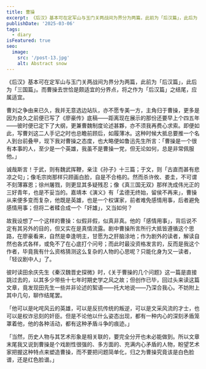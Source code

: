 ```yaml
---
title: 曹操
excerpt: 《后汉》基本可在定军山与玉门关两战间为界分为两篇，此前为「后汉篇」，此后为「三国篇」。而曹操去世恰是颇适宜的分界点，将之作为「后汉篇」之结尾，应属适宜。
publishDate: '2025-03-06'
tags:
  - diary
isFeatured: true
seo:
  image:
    src: '/post-13.jpg'
    alt: Abstract snow
---
```


《后汉》基本可在定军山与玉门关两战间为界分为两篇，此前为「后汉篇」，此后为「三国篇」。而曹操去世恰是颇适宜的分界点，将之作为「后汉篇」之结尾，应属适宜。

曹刘之争由来已久，我并无意选边站队，亦不愿专美一方，主角归于曹操，更多是因为良久之前便已写了《廖豪传》底稿——距离现在展示的那份还要早上个四五年——彼时便已定下了大纲，更兼曹魏制度论述甚夥，亦不须我再费心求索。即便如此，写曹刘这二人手记之时也总瞻前顾后，如履薄冰。这种时候大抵总要推一个名人到台前叠甲，现下我对曹操之态度，也大略便如鲁迅先生所言：「曹操是一个很有本事的人，至少是一个英雄，我虽不是曹操一党，但无论如何，总是非常佩服他。」

诚哉斯言！于武，则有魏武挥鞭，亲注《孙子》十三篇；于文，则「古直而甚有悲凉之句」；像毛宗岗那样只顾画白脸，自是不合格的。然而杀许攸、娄圭，不可谓不刻薄寡恩；徐州屠戮，则更显其多疑残忍；像《真三国无双》那样洗成伟光正的三好青年，也是不妥当的。嘉靖本《演义》有「孟德无终始，留侯不再来」，曹操从来便多变而复杂，他既是英雄，也是一个权谋家，前者难免感情用事，后者避免感情用事；但将二者糅合成一个「奸雄」，又当如何？

故我设想了一个这样的曹操：似假非假，似真非真。他的「感情用事」，背后说不定有其另外的目的，但又实在是真情流露。剧中曹操所言所行大抵皆遵循这个思路，在廖豪看来，自然是幸逢明主，甘愿为之肝脑涂地；作为剧外的读者，解读自然也各式各样，或免不了在心底打个问号；而此时最没资格发言的，反而是我这个作者，毕竟我有什么资格猜测这么复杂的人物的心思呢？只能化身为又一读者，「轻议剧中人」了。

彼时读田余庆先生《秦汉魏晋史探微》时，《关于曹操的几个问题》这一篇是直接跳过去的，以其多少带些十七年时期史学之风之故；但创作已毕，回过头来读这篇文章，竟发现田先生一些并非论述的絮语——托大地说——乃深合我心。不妨附上其中几句，聊作结尾罢。

「他可以是叱咤风云的英雄，可以是反抗传统的叛逆，可以是文采风流的才士，也可以是权诈忌刻的奸臣。但是不论他以什么姿态出现，都有一种内心的深刻矛盾笼罩着他，他的各种活动，都有这种矛盾斗争的痕迹。」

「当然，历史人物与其艺术形象是相关联的，要完全分开也未必能做到。所以文章末尾我又说到曹操是个戏剧性很强的、多方面的、充满内心矛盾的人物，盼望艺术家把握这种特点来塑造曹操，而不要把问题简单化，归之为曹操究竟该是白色脸谱，还是红色脸谱。」
